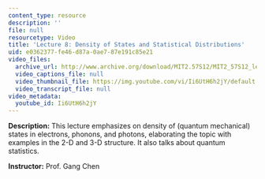 ```yaml
---
content_type: resource
description: ''
file: null
resourcetype: Video
title: 'Lecture 8: Density of States and Statistical Distributions'
uid: e0362377-fe46-d87a-0ae7-87e191c85e21
video_files:
  archive_url: http://www.archive.org/download/MIT2.57S12/MIT2_57S12_lec08_300k.mp4
  video_captions_file: null
  video_thumbnail_file: https://img.youtube.com/vi/Ii6UtH6h2jY/default.jpg
  video_transcript_file: null
video_metadata:
  youtube_id: Ii6UtH6h2jY
---
```


**Description:** This lecture emphasizes on density of (quantum mechanical) states in electrons, phonons, and photons, elaborating the topic with examples in the 2-D and 3-D structure. It also talks about quantum statistics.

**Instructor:** Prof. Gang Chen